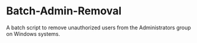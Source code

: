 # Batch-Admin-Removal
A batch script to remove unauthorized users from the Administrators group on Windows systems.
